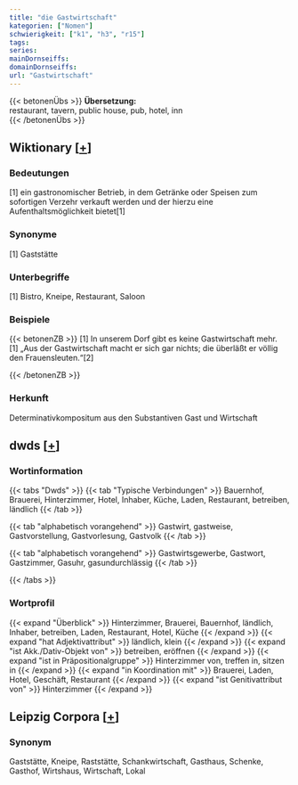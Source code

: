 ```yaml
---
title: "die Gastwirtschaft"
kategorien: ["Nomen"]
schwierigkeit: ["k1", "h3", "r15"]
tags:
series:
mainDornseiffs:
domainDornseiffs:
url: "Gastwirtschaft"
---
```


{{< betonenÜbs >}}
**Übersetzung:**  
restaurant, tavern, public house, pub, hotel, inn  
{{< /betonenÜbs >}}

## Wiktionary [[+](https://de.wiktionary.org/wiki/Gastwirtschaft)]

### Bedeutungen
[1] ein gastronomischer Betrieb, in dem Getränke oder Speisen zum sofortigen Verzehr verkauft werden und der hierzu eine Aufenthaltsmöglichkeit bietet[1]  

### Synonyme
[1] Gaststätte  

### Unterbegriffe
[1] Bistro, Kneipe, Restaurant, Saloon  

### Beispiele
{{< betonenZB >}}
[1] In unserem Dorf gibt es keine Gastwirtschaft mehr.  
[1] „Aus der Gastwirtschaft macht er sich gar nichts; die überläßt er völlig den Frauensleuten.“[2]  

{{< /betonenZB >}}
### Herkunft
Determinativkompositum aus den Substantiven Gast und Wirtschaft  



## dwds [[+](https://www.dwds.de/wb/Gastwirtschaft)]

### Wortinformation
{{< tabs "Dwds" >}}
{{< tab "Typische Verbindungen" >}}
Bauernhof, Brauerei, Hinterzimmer, Hotel, Inhaber, Küche, Laden, Restaurant, betreiben, ländlich
{{< /tab >}}

{{< tab "alphabetisch vorangehend" >}}
Gastwirt, gastweise, Gastvorstellung, Gastvorlesung, Gastvolk
{{< /tab >}}

{{< tab "alphabetisch vorangehend" >}}
Gastwirtsgewerbe, Gastwort, Gastzimmer, Gasuhr, gasundurchlässig
{{< /tab >}}

{{< /tabs >}}

### Wortprofil
{{< expand "Überblick" >}} Hinterzimmer, Brauerei, Bauernhof, ländlich, Inhaber, betreiben, Laden, Restaurant, Hotel, Küche {{< /expand >}}
{{< expand "hat Adjektivattribut" >}} ländlich, klein {{< /expand >}}
{{< expand "ist Akk./Dativ-Objekt von" >}} betreiben, eröffnen {{< /expand >}}
{{< expand "ist in Präpositionalgruppe" >}} Hinterzimmer von, treffen in, sitzen in {{< /expand >}}
{{< expand "in Koordination mit" >}} Brauerei, Laden, Hotel, Geschäft, Restaurant {{< /expand >}}
{{< expand "ist Genitivattribut von" >}} Hinterzimmer {{< /expand >}}

## Leipzig Corpora [[+](https://corpora.uni-leipzig.de/en/res?word=Gastwirtschaft&corpusId=deu_newscrawl-public_2018)]


### Synonym
Gaststätte, Kneipe, Raststätte, Schankwirtschaft, Gasthaus, Schenke, Gasthof, Wirtshaus, Wirtschaft, Lokal

